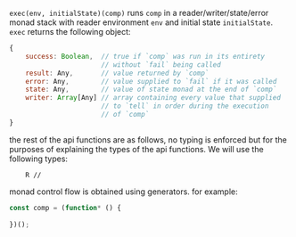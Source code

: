 `exec(env, initialState)(comp)` runs `comp` in a reader/writer/state/error monad stack with reader environment `env` and initial state `initialState`. `exec` returns the following object:
```javascript
{
	success: Boolean,  // true if `comp` was run in its entirety
	                   // without `fail` being called
	result: Any,       // value returned by `comp`
	error: Any,        // value supplied to `fail` if it was called
	state: Any,        // value of state monad at the end of `comp`
	writer: Array[Any] // array containing every value that supplied
	                   // to `tell` in order during the execution
	                   // of `comp`
}
```

the rest of the api functions are as follows, no typing is enforced but for the purposes of explaining the types of the api functions. We will use the following types:
```
	R // 
```

monad control flow is obtained using generators. for example:

```javascript
const comp = (function* () {
	
})();
```
<!--stackedit_data:
eyJoaXN0b3J5IjpbMTgzMjYxNzEzMCwyMDI2MzczMTUsLTE1OT
Y0NjYwMDBdfQ==
-->